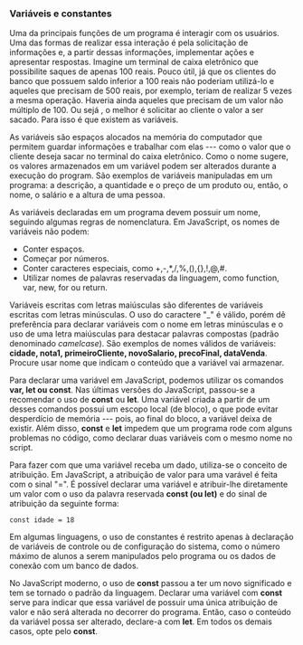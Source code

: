 ### Variáveis e constantes

Uma da principais funções de um programa é interagir com os usuários. Uma das 
formas de realizar essa interação é pela solicitação de informações e, a partir 
dessas informações, implementar ações e apresentar respostas. Imagine um terminal 
de caixa eletrônico que possibilite saques de apenas 100 reais. Pouco útil, já 
que os clientes do banco que possuem saldo inferior a 100 reais não poderiam 
utilizá-lo e aqueles que precisam de 500 reais, por exemplo, teriam de realizar 
5 vezes a mesma operação. Haveria ainda aqueles que precisam de um valor não 
múltiplo de 100. Ou sejá , o melhor é solicitar ao cliente o valor a ser sacado. 
Para isso é que existem as variáveis.

As variáveis são espaços alocados na memória do computador que permitem guardar 
informações e trabalhar com elas --- como o valor que  o cliente deseja sacar no 
terminal do caixa eletrônico. Como o nome sugere, os valores armazenados em um 
variável podem ser alterados durante a execução do program. São exemplos de 
variáveis manipuladas em um programa: a descrição, a quantidade e o preço de um 
produto ou, então, o nome, o salário e a altura de uma pessoa.

As variáveis declaradas em um programa devem possuir um nome, seguindo algumas 
regras de nomenclatura. Em JavaScript, os nomes de variáveis não podem:

- Conter espaços.
- Começar por números.
- Conter caracteres especiais, como +,-,*,/,%,(),{},!,@,#.
- Utilizar nomes de palavras reservadas da linguagem, como function, var, new, 
for ou return.

Variáveis escritas com letras maiúsculas são diferentes de variáveis escritas 
com letras minúsculas. O uso do caractere "_" é válido, porém dê preferência para
declarar variáveis com o nome em letras minúsculas e o uso de uma letra maiúsculas
para destacar palavras compostas (padrão denominado *camelcase*). São exemplos
de nomes válidos de variáveis: **cidade, nota1, primeiroCliente, novoSalario, 
precoFinal, dataVenda**. Procure usar nome que indicam o conteúdo que a variável
vai armazenar.

Para declarar uma variável em JavaScript, podemos utilizar os comandos **var, let
ou const**. Nas últimas versões do JavaScript, passou-se a recomendar o uso de 
**const** ou **let**. Uma variável criada a partir de um desses comandos possui 
um escopo local (de bloco), o que pode evitar desperdício de memória --- pois,
ao final do bloco, a variável deixa de existir. Além disso, **const** e **let**
impedem que um programa rode com alguns problemas no código, como declarar duas
variáveis com o mesmo nome no script.

Para fazer com que uma variável receba um dado, utiliza-se o conceito de atribuição.
Em JavaScript, a atribuição de valor para uma varável é feita com o sinal "=". É
possível declarar uma variável e atribuir-lhe diretamente um valor com o uso da 
palavra reservada **const (ou let)** e do sinal de atribuição da seguinte forma:

`const idade = 18`

Em algumas linguagens, o uso de constantes é restrito apenas à declaração de 
variáveis de controle ou de configuração do sistema, como o número máximo de 
alunos a serem manipulados pelo programa ou os dados de conexão com um banco de 
dados.

No JavaScript moderno, o uso de **const** passou a ter um novo significado e tem
se tornado o padrão da linguagem. Declarar uma variável com **const** serve para 
indicar que essa variável de possuir uma única atribuição de valor e não será
alterada no decorrer do programa. Então, caso o conteúdo da variável possa ser 
alterado, declare-a com **let**. Em todos os demais casos, opte pelo **const**.
